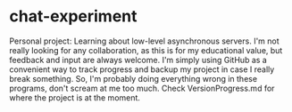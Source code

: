 # chat-experiment
Personal project: Learning about low-level asynchronous servers.
I'm not really looking for any collaboration, as this is for my educational value, but feedback and input are always welcome.
I'm simply using GitHub as a convenient way to track progress and backup my project in case I really break something.
So, I'm probably doing everything wrong in these programs, don't scream at me too much.
Check VersionProgress.md for where the project is at the moment.
